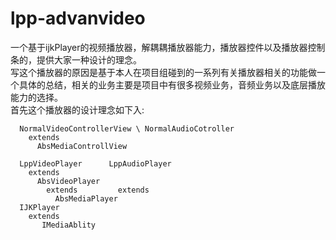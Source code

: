 # lpp-advanvideo
一个基于ijkPlayer的视频播放器，解耦耦播放器能力，播放器控件以及播放器控制条的，提供大家一种设计的理念。<br>
写这个播放器的原因是基于本人在项目组碰到的一系列有关播放器相关的功能做一个具体的总结，相关的业务主要是项目中有很多视频业务，音频业务以及底层播放能力的选择。<br>
首先这个播放器的设计理念如下入:<br>
```
  NormalVideoControllerView \ NormalAudioCotroller  
    extends
      AbsMediaControllView
  
  LppVideoPlayer      LppAudioPlayer
    extends
      AbsVideoPlayer
        extends         extends
          AbsMediaPlayer
  IJKPlayer
    extends
       IMediaAblity
```
